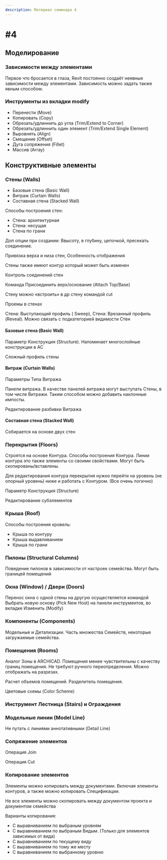 ```yaml
---
description: Материал семинара 4
---
```


# \#4

## Моделирование

### Зависимости между элементами

Первое что бросается в глаза, Revit постоянно создаёт неявные зависимости между элементами. Зависимость можно задать также явным способом.

### Инструменты из вкладки modify

* Перенести \(Move\)
* Копировать \(Copy\)
* Обрезать/удлиннить до угла \(Trim/Extend to Corner\)
* Обрезать/удлиннить один элемент \(Trim/Extend Single Element\)
* Выровнять \(Align\)
* Смещение \(Offset\)
* Дуга сопряжения \(Fillet\)
* Массив \(Array\)

## Конструктивные элементы

### Стены \(Walls\)

* Базовые стена \(Basic Wall\)
* Витраж \(Curtain Walls\)
* Составная стена \(Stacked Wall\)

Способы построения стен:

* Стена: архитектурная
* Стена: несущая
* Стена по грани

Доп опции при создании: Ввысоту, в глубину, цепочкой, пресекать соединение.

Привязка верха и низа стен, Особенность отображения

Стены также имеют контур который может быть изменен

Контроль соединений стен

Команда Присоединить верх/основание \(Attach Top/Base\) 

Стену можно «встроить» в др стену командой cut

 Проемы в стенах

 Стена: Выступающий профиль \( Sweep\), Стена: Врезанный профиль \(Reveal\). Можно связать с подкатегорией видимости Стен

#### Базовые стена \(Basic Wall\)

Параметр Конструкция \(Structure\). Напоминает многослойные конструкции в AC

Сложный профиль стены

#### Витраж \(Curtain Walls\)

Параметры Типа Витража

Панели витража. В качестве панелей витража могут выступать Стены, в том числе Витражи. Таким способом можно добавить наклонные импосты.

Редактирование разбивки Витража

#### Составная стена \(Stacked Wall\)

Собирается на основе двух стен

### Перекрытия \(Floors\)

Строятся на основе Контура. Способы построения Контура. Линии контура это также элементы со своими свойствами. Могут быть скопированы/вставлены.

Для редактирования контура перекрытия нужно перейти на уровень \(не опорный уровень\) ниже и работать с Контуром. \(Все очень логично\)

Параметр Конструкция \(Structure\)

Редактирование субэлементов

### Крыша \(Roof\)

Способы построения кровель:

* Крыша по контуру
* Крыша выдавливанием
* Крыша по грани

### Пилоны \(Structural Columns\)

Поведение пилонов в зависимости от настроек семейства. Могут быть границей помещений

### Окна \(Window\) / Двери \(Doors\)

Перенос окна с одной стены на другую осуществляется командой Выбрать новую основу \(Pick New Host\) на панели инструментов, во вкладке Изменить \(Modify\)

### Компоненты \(Components\)

Модельные и Детализации. Часть множества Семейств, некоторые загружаемые семейства.

### Помещения \(Rooms\)

Аналог Зоны в ARCHICAD. Помещения менее чувствительны с качеству границ помещения. Не требуют ручного переопределения. Можно отображать на разрезах.

Расчет объемов помещений. Разделитель помещения.

Цветовые схемы \(Color Scheme\)

### Инструмент Лестница \(Stairs\) и Ограждения

### Модельные линии \(Model Line\)

Не путать с линиями аннотативными \(Detail Line\)

### Сопряжение элементов

Операция Join

Операция Cut

### Копирование элементов

Элементы можно копировать между документами. Включая элементы контуров, а также можно копировать Спецификации.

Не все элементы можно скопировать между документом проекта и документом семейства

Варианты копирования:

* С выравниванием по выбраным уровням
* С выравниванием по выбраным Видым. \(Только для элементов зависимых от вида\)
* С выравниванием по текущему виду
* С выравниванием по тому же месту
* С выравниванием по выбранному уровню

